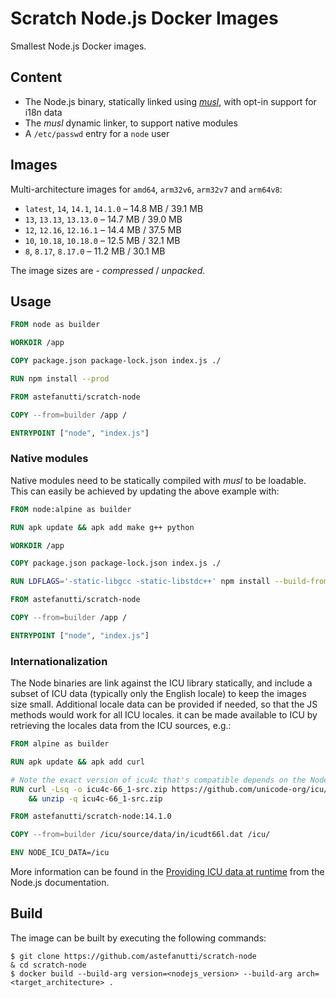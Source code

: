 # Scratch Node.js Docker Images

Smallest Node.js Docker images.

## Content

* The Node.js binary, statically linked using [_musl_](https://musl.libc.org), with opt-in support for i18n data
* The _musl_ dynamic linker, to support native modules
* A `/etc/passwd` entry for a `node` user

## Images

Multi-architecture images for `amd64`, `arm32v6`, `arm32v7` and `arm64v8`:

* `latest`, `14`, `14.1`, `14.1.0` – 14.8 MB / 39.1 MB
* `13`, `13.13`, `13.13.0` – 14.7 MB / 39.0 MB
* `12`, `12.16`, `12.16.1` – 14.4 MB / 37.5 MB
* `10`, `10.18`, `10.18.0` – 12.5 MB / 32.1 MB
* `8`, `8.17`, `8.17.0` – 11.2 MB / 30.1 MB

The image sizes are - _compressed_ / _unpacked_.

## Usage

```dockerfile
FROM node as builder

WORKDIR /app

COPY package.json package-lock.json index.js ./

RUN npm install --prod

FROM astefanutti/scratch-node

COPY --from=builder /app /

ENTRYPOINT ["node", "index.js"]
```

### Native modules

Native modules need to be statically compiled with _musl_ to be loadable.
This can easily be achieved by updating the above example with:

```dockerfile
FROM node:alpine as builder

RUN apk update && apk add make g++ python

WORKDIR /app

COPY package.json package-lock.json index.js ./

RUN LDFLAGS='-static-libgcc -static-libstdc++' npm install --build-from-source=<native_module>

FROM astefanutti/scratch-node

COPY --from=builder /app /

ENTRYPOINT ["node", "index.js"]
```

### Internationalization

The Node binaries are link against the ICU library statically, and include a subset of ICU data (typically only the English locale) to keep the images size small.
Additional locale data can be provided if needed, so that the JS methods would work for all ICU locales. it can be made available to ICU by retrieving the locales data from the ICU sources, e.g.:

```dockerfile
FROM alpine as builder

RUN apk update && apk add curl

# Note the exact version of icu4c that's compatible depends on the Node version!
RUN curl -Lsq -o icu4c-66_1-src.zip https://github.com/unicode-org/icu/releases/download/release-66-1/icu4c-66_1-src.zip \
    && unzip -q icu4c-66_1-src.zip

FROM astefanutti/scratch-node:14.1.0

COPY --from=builder /icu/source/data/in/icudt66l.dat /icu/

ENV NODE_ICU_DATA=/icu
```

More information can be found in the [Providing ICU data at runtime](https://nodejs.org/api/intl.html#intl_providing_icu_data_at_runtime) from the Node.js documentation.

## Build

The image can be built by executing the following commands:

```
$ git clone https://github.com/astefanutti/scratch-node
& cd scratch-node
$ docker build --build-arg version=<nodejs_version> --build-arg arch=<target_architecture> .
```
